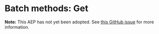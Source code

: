 # Batch methods: Get

**Note:** This AEP has not yet been adopted. See
[this GitHub issue](https://github.com/aep-dev/aep.dev/issues/42) for more
information.
